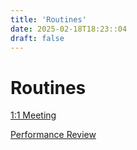 ```yaml
---
title: 'Routines'
date: 2025-02-18T18:23::04
draft: false
---
```


# Routines

[1:1 Meeting](Routines%20d30cc60f7ca44b1880006d626ae569eb/1%201%20Meeting%20590f2e19580447fc8a3a1c57fbc7bd45.md)

[Performance Review](Routines%20d30cc60f7ca44b1880006d626ae569eb/Performance%20Review%20d2d199f3fc5f42f8bb485c627cd81514.md)
